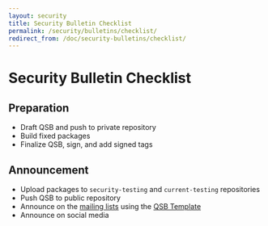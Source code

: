 ```yaml
---
layout: security
title: Security Bulletin Checklist
permalink: /security/bulletins/checklist/
redirect_from: /doc/security-bulletins/checklist/
---
```


Security Bulletin Checklist
===========================

Preparation
-----------

 * Draft QSB and push to private repository
 * Build fixed packages
 * Finalize QSB, sign, and add signed tags
 
Announcement
------------

 * Upload packages to `security-testing` and `current-testing` repositories
 * Push QSB to public repository
 * Announce on the [mailing lists](/mailing-lists/) using the [QSB Template](/security/bulletins/template/)
 * Announce on social media
